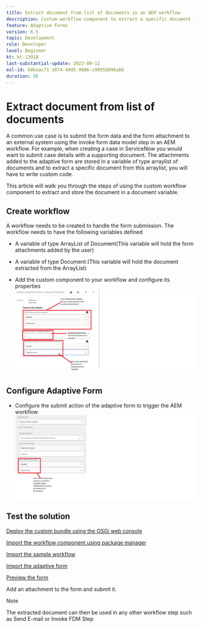 ```yaml
---
title: Extract document from list of documents in an AEM workflow
description: Custom workflow component to extract a specific document from a list of documents
feature: Adaptive Forms
version: 6.5
topic: Development
role: Developer
level: Beginner
kt: kt-13918
last-substantial-update: 2023-09-12
exl-id: b0baac71-3074-49d5-9686-c9955b096abb
duration: 56
---
```

# Extract document from list of documents

A common use case is to submit the form data and the form attachment to an external system using the invoke form data model step in an AEM workflow. For example, when creating a case in ServiceNow you would want to submit case details with a supporting document. The attachments added to the adaptive form are stored in a variable of type arraylist of documents and to extract a specific document from this arraylist, you will have to write custom code. 

This article will walk you through the steps of using the custom workflow component to extract and store the document in a document variable.

## Create workflow

A workflow needs to be created to handle the form submission. The workflow needs to have the following variables defined

* A variable of type ArrayList of Document(This variable will hold the form attachments added by the user)
* A variable of type Document.(This variable will hold the document extracted from the ArrayList)

* Add the custom component to your workflow and configure its properties
![extract-item-workflow](assets/extract-document-array-list.png)

## Configure Adaptive Form

* Configure the submit action of the adaptive form to trigger the AEM workflow
![submit-action](assets/store-attachments.png)

## Test the solution

[Deploy the custom bundle using the OSGi web console](assets/ExtractItemsFromArray.core-1.0.0-SNAPSHOT.jar)

[Import the workflow component using package manager](assets/Extract-item-from-documents-list.zip)

[Import the sample workflow](assets/extract-item-sample-workflow.zip)

[Import the adaptive form](assets/test-attachment-extractions-adaptive-form.zip)

[Preview the form](http://localhost:4502/content/dam/formsanddocuments/testattachmentsextractions/jcr:content?wcmmode=disabled)

Add an attachment to the form and submit it.

>[!NOTE]
>
>The extracted document can then be used in any other workflow step such as Send E-mail or Invoke FDM Step
